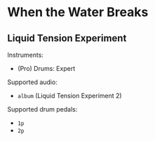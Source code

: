 # When the Water Breaks

## Liquid Tension Experiment

Instruments:

  * (Pro) Drums: Expert

Supported audio:

  * `album` (Liquid Tension Experiment 2)

Supported drum pedals:

  * `1p`
  * `2p`
